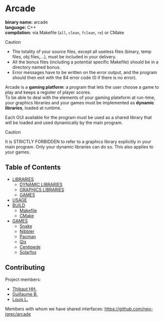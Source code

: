 # Arcade


<b>binary name:</b> arcade  
<b>language:</b> C++  
<b>compilation:</b> via Makefile (`all`, `clean`, `fclean`, `re`) or CMake

> [!CAUTION]
> - The totality of your source files, except all useless files (binary, temp files, obj files,...), must be included in your delivery.
> - All the bonus files (including a potential specific Makefile) should be in a directory named bonus.
> - Error messages have to be written on the error output, and the program should then exit with the 84 error code (0 if there is no error).


Arcade is a **gaming platform**: a program that lets the user choose a game to play and keeps a register of player scores.  
To be able to deal with the elements of your gaming plateform at run-time, your graphics libraries and your games must be implemented as **dynamic libraries**, loaded at runtime.  

Each GUI available for the program must be used as a shared library that will be loaded and used dynamically by the main
program.

> [!CAUTION]
> It is STRICTLY FORBIDDEN to refer to a graphics library explicitly in your main program.
> Only your dynamic libraries can do so.
> This also applies to your games.

## Table of Contents

- [LIBRARIES](doc/libraries.md)
    - [DYNAMIC LIBRARIES](doc/libraries.md#dynamic-libraries)
    - [GRAPHICS LIBRARIES](doc/libraries.md#graphics-libraries)
    - [GAMES](doc/libraries.md#games)
- [USAGE](doc/USAGE.md)
- [BUILD](doc/BUILD.md)
    - [Makefile](doc/BUILD.md#makefile)
    - [CMake](doc/BUILD.md#cmake)
- [GAMES](doc/GAMES.md)
    - [Snake](doc/GAMES.md#snake)
    - [Nibbler](doc/GAMES.md#nibbler)
    - [Pacman](doc/GAMES.md#pacman)
    - [Qix](doc/GAMES.md#qix)
    - [Centipede](doc/GAMES.md#centipede)
    - [Solarfox](doc/GAMES.md#solarfox)


## Contributing

Project members:
- [Thibaut HH.](https://github.com/ThibautHH)
- [Guillaume B.](https://github.com/Gaulaume)
- [Louis L.](https://github.com/LouisLanganay)

Members with whom we have shared interfaces: https://github.com/neo-jgrec/arcade